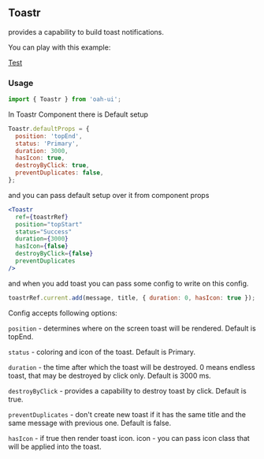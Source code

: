 ## Toastr

provides a capability to build toast notifications.

You can play with this example:

[Test](demo://Test.tsx)

### Usage

```js
import { Toastr } from 'oah-ui';
```

In Toastr Component there is Default setup

```jsx
Toastr.defaultProps = {
  position: 'topEnd',
  status: 'Primary',
  duration: 3000,
  hasIcon: true,
  destroyByClick: true,
  preventDuplicates: false,
};
```

and you can pass default setup over it from component props

```jsx
<Toastr
  ref={toastrRef}
  position="topStart"
  status="Success"
  duration={3000}
  hasIcon={false}
  destroyByClick={false}
  preventDuplicates
/>
```

and when you add toast you can pass some config to write on this config.

```jsx
toastrRef.current.add(message, title, { duration: 0, hasIcon: true });
```

Config accepts following options:

`position` - determines where on the screen toast will be rendered. Default is topEnd.

`status` - coloring and icon of the toast. Default is Primary.

`duration` - the time after which the toast will be destroyed. 0 means endless toast, that may be destroyed by click only. Default is 3000 ms.

`destroyByClick` - provides a capability to destroy toast by click. Default is true.

`preventDuplicates` - don't create new toast if it has the same title and the same message with previous one. Default is false.

`hasIcon` - if true then render toast icon. icon - you can pass icon class that will be applied into the toast.
